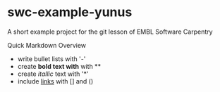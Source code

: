# swc-example-yunus
A short example project for the git lesson of EMBL Software Carpentry

Quick Markdown Overview

 - write bullet lists with '-'
 - create **bold text with**  with **
 - create *itallic* text with '*'
 - include [links](https://github.com/yunusbio/swc-example-yunus) with [] and ()
 
